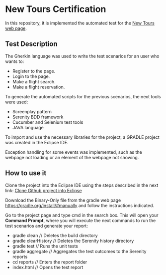 # New Tours Certification

In this repository, it is implemented the automated test for the [New Tours web page](http://newtours.demoaut.com/).

## Test Description

The Gherkin language was used to write the test scenarios for an user who wants to:
* Register to the page.
* Login to the page.
* Make a flight search.
* Make a flight reservation.

To generate the automated scripts for the previous scenarios, the next tools were used:
- Screenplay pattern
- Serenity BDD framework 
- Cucumber and Selenium test tools 
- JAVA language

To import and use the necessary libraries for the project, a GRADLE project was created in the Eclipse IDE.

Exception handling for some events was implemented, such as the webpage not loading or an element of the webpage not showing.

## How to use it

Clone the project into the Eclipse IDE using the steps described in the next link: [Clone Github project into Eclipse](https://github.com/collab-uniba/socialcde4eclipse/wiki/How-to-import-a-GitHub-project-into-Eclipse)

Download the Binary-Only file from the gradle web page https://gradle.org/install/#manually and follow the instructions indicated.

Go to the project page and type cmd in the search box. This will open your **Command Prompt**, where you will execute the next commands to run the test scenarios and generate your report:
* gradle clean // Deletes the build directory
* gradle clearHistory // Deletes the Serenity history directory
* gradle test // Runs the unit tests
* gradle aggregate // Aggregates the test outcomes to the Serenity reports
* cd reports // Enters the report folder
* index.html // Opens the test report
